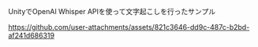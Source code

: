 UnityでOpenAI Whisper APIを使って文字起こしを行ったサンプル


https://github.com/user-attachments/assets/821c3646-dd9c-487c-b2bd-af241d686319

